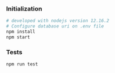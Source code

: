### Initialization
```sh
# developed with nodejs version 12.16.2
# Configure database uri on .env file
npm install
npm start
```

### Tests
```sh
npm run test
```